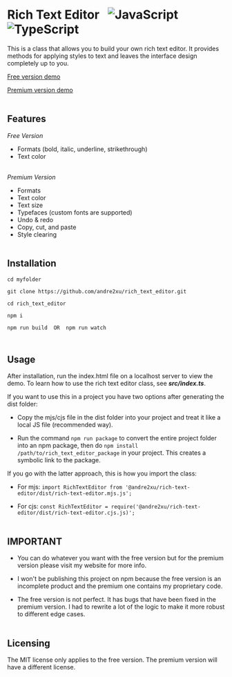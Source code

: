 # Rich Text Editor &nbsp; ![JavaScript](https://shields.io/badge/JavaScript-F7DF1E?logo=JavaScript&logoColor=000&style=flat-square) ![TypeScript](https://shields.io/badge/TypeScript-3178C6?logo=TypeScript&logoColor=FFF&style=flat-square)<br>

This is a class that allows you to build your own rich text editor. It provides methods for applying styles to text and leaves the interface design completely up to you.

<a href="https://andre2xu.github.io/rich_text_editor/">Free version demo</a>

<a href="https://richtexteditor.andrewspetprojects.com">Premium version demo</a><br><br>

## Features
*Free Version*
- Formats (bold, italic, underline, strikethrough)
- Text color<br><br>

*Premium Version*
- Formats
- Text color
- Text size
- Typefaces (custom fonts are supported)
- Undo & redo
- Copy, cut, and paste
- Style clearing
<br><br>

## Installation
```
cd myfolder

git clone https://github.com/andre2xu/rich_text_editor.git

cd rich_text_editor

npm i

npm run build  OR  npm run watch
```

## <br>Usage
After installation, run the index.html file on a localhost server to view the demo. To learn how to use the rich text editor class, see  ***src/index.ts***.

If you want to use this in a project you have two options after generating the dist folder:

- Copy the mjs/cjs file in the dist folder into your project and treat it like a local JS file (recommended way).

- Run the command `npm run package` to convert the entire project folder into an npm package, then do `npm install /path/to/rich_text_editor_package` in your project. This creates a symbolic link to the package.

If you go with the latter approach, this is how you import the class:
- For mjs: `import RichTextEditor from '@andre2xu/rich-text-editor/dist/rich-text-editor.mjs.js';`

- For cjs: `const RichTextEditor = require('@andre2xu/rich-text-editor/dist/rich-text-editor.cjs.js)';`
<br><br>

## IMPORTANT
- You can do whatever you want with the free version but for the premium version please visit my website for more info.

- I won't be publishing this project on npm because the free version is an incomplete product and the premium one contains my proprietary code.

- The free version is not perfect. It has bugs that have been fixed in the premium version. I had to rewrite a lot of the logic to make it more robust to different edge cases.
<br><br>

## Licensing
The MIT license only applies to the free version. The premium version will have a different license.